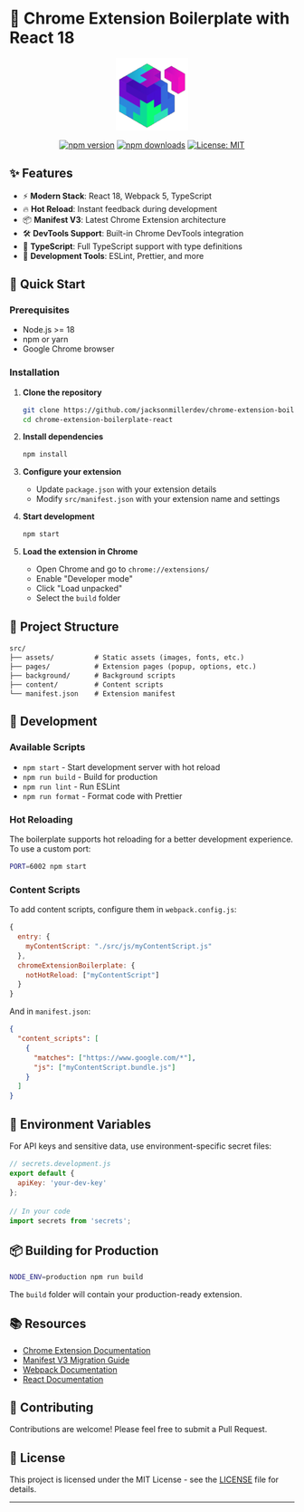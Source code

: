 # 🚀 Chrome Extension Boilerplate with React 18

<div align="center">
  <img src="src/assets/img/icon-128.png" width="128" alt="Extension Icon"/>
  
  [![npm version](https://img.shields.io/npm/v/chrome-extension-boilerplate-react?color=blue)](https://www.npmjs.com/package/chrome-extension-boilerplate-react)
  [![npm downloads](https://img.shields.io/npm/dw/chrome-extension-boilerplate-react?color=green)](https://www.npmjs.com/package/chrome-extension-boilerplate-react)
  [![License: MIT](https://img.shields.io/badge/License-MIT-yellow.svg)](https://opensource.org/licenses/MIT)
</div>

## ✨ Features

- ⚡️ **Modern Stack**: React 18, Webpack 5, TypeScript
- 🔥 **Hot Reload**: Instant feedback during development
- 📦 **Manifest V3**: Latest Chrome Extension architecture
- 🛠 **DevTools Support**: Built-in Chrome DevTools integration
- 🎨 **TypeScript**: Full TypeScript support with type definitions
- 🧰 **Development Tools**: ESLint, Prettier, and more

## 🚀 Quick Start

### Prerequisites
- Node.js >= 18
- npm or yarn
- Google Chrome browser

### Installation

1. **Clone the repository**
   ```bash
   git clone https://github.com/jacksonmillerdev/chrome-extension-boilerplate-react.git
   cd chrome-extension-boilerplate-react
   ```

2. **Install dependencies**
   ```bash
   npm install
   ```

3. **Configure your extension**
   - Update `package.json` with your extension details
   - Modify `src/manifest.json` with your extension name and settings

4. **Start development**
   ```bash
   npm start
   ```

5. **Load the extension in Chrome**
   - Open Chrome and go to `chrome://extensions/`
   - Enable "Developer mode"
   - Click "Load unpacked"
   - Select the `build` folder

## 📁 Project Structure

```
src/
├── assets/          # Static assets (images, fonts, etc.)
├── pages/           # Extension pages (popup, options, etc.)
├── background/      # Background scripts
├── content/         # Content scripts
└── manifest.json    # Extension manifest
```

## 🔧 Development

### Available Scripts

- `npm start` - Start development server with hot reload
- `npm run build` - Build for production
- `npm run lint` - Run ESLint
- `npm run format` - Format code with Prettier

### Hot Reloading

The boilerplate supports hot reloading for a better development experience. To use a custom port:

```bash
PORT=6002 npm start
```

### Content Scripts

To add content scripts, configure them in `webpack.config.js`:

```js
{
  entry: {
    myContentScript: "./src/js/myContentScript.js"
  },
  chromeExtensionBoilerplate: {
    notHotReload: ["myContentScript"]
  }
}
```

And in `manifest.json`:

```json
{
  "content_scripts": [
    {
      "matches": ["https://www.google.com/*"],
      "js": ["myContentScript.bundle.js"]
    }
  ]
}
```

## 🔐 Environment Variables

For API keys and sensitive data, use environment-specific secret files:

```js
// secrets.development.js
export default { 
  apiKey: 'your-dev-key' 
};

// In your code
import secrets from 'secrets';
```

## 📦 Building for Production

```bash
NODE_ENV=production npm run build
```

The `build` folder will contain your production-ready extension.

## 📚 Resources

- [Chrome Extension Documentation](https://developer.chrome.com/docs/extensions/)
- [Manifest V3 Migration Guide](https://developer.chrome.com/docs/extensions/mv3/intro/mv3-migration/)
- [Webpack Documentation](https://webpack.js.org/concepts/)
- [React Documentation](https://reactjs.org/docs/getting-started.html)

## 🤝 Contributing

Contributions are welcome! Please feel free to submit a Pull Request.

## 📝 License

This project is licensed under the MIT License - see the [LICENSE](LICENSE) file for details.

---
